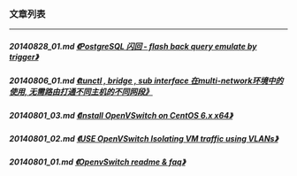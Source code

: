 ### 文章列表  
----  
##### 20140828_01.md   [《PostgreSQL 闪回 - flash back query emulate by trigger》](20140828_01.md)  
##### 20140806_01.md   [《tunctl , bridge , sub interface 在multi-network环境中的使用, 无需路由打通不同主机的不同网段》](20140806_01.md)  
##### 20140801_03.md   [《Install OpenVSwitch on CentOS 6.x x64》](20140801_03.md)  
##### 20140801_02.md   [《USE OpenVSwitch Isolating VM traffic using VLANs》](20140801_02.md)  
##### 20140801_01.md   [《OpenvSwitch readme & faq》](20140801_01.md)  
